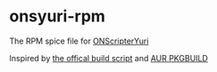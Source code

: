 # onsyuri-rpm
The RPM spice file for [ONScripterYuri](https://github.com/YuriSizuku/OnscripterYuri)

Inspired by [the offical build script](https://github.com/YuriSizuku/OnscripterYuri/blob/master/script/local_linux64.sh) and [AUR PKGBUILD](https://aur.archlinux.org/packages/onscripter-yuri)
